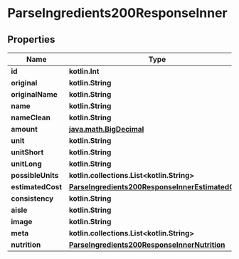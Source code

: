 
# ParseIngredients200ResponseInner

## Properties
Name | Type | Description | Notes
------------ | ------------- | ------------- | -------------
**id** | **kotlin.Int** |  | 
**original** | **kotlin.String** |  | 
**originalName** | **kotlin.String** |  | 
**name** | **kotlin.String** |  | 
**nameClean** | **kotlin.String** |  | 
**amount** | [**java.math.BigDecimal**](java.math.BigDecimal.md) |  | 
**unit** | **kotlin.String** |  | 
**unitShort** | **kotlin.String** |  | 
**unitLong** | **kotlin.String** |  | 
**possibleUnits** | **kotlin.collections.List&lt;kotlin.String&gt;** |  | 
**estimatedCost** | [**ParseIngredients200ResponseInnerEstimatedCost**](ParseIngredients200ResponseInnerEstimatedCost.md) |  | 
**consistency** | **kotlin.String** |  | 
**aisle** | **kotlin.String** |  | 
**image** | **kotlin.String** |  | 
**meta** | **kotlin.collections.List&lt;kotlin.String&gt;** |  | 
**nutrition** | [**ParseIngredients200ResponseInnerNutrition**](ParseIngredients200ResponseInnerNutrition.md) |  | 



